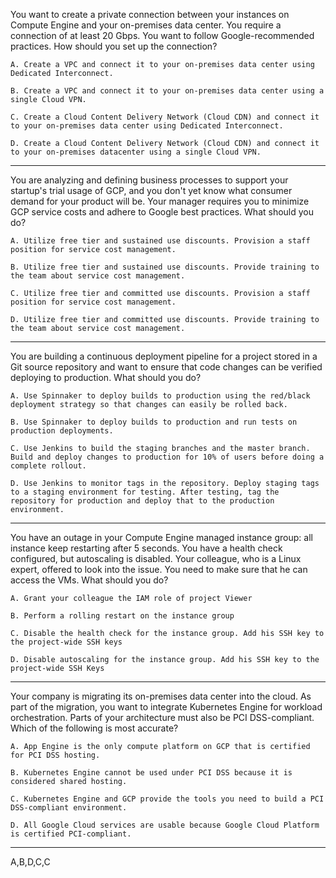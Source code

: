 You want to create a private connection between your instances on Compute Engine and your on-premises data center. You require a connection of at least 20
Gbps. You want to follow Google-recommended practices. How should you set up the connection?

    A. Create a VPC and connect it to your on-premises data center using Dedicated Interconnect.

    B. Create a VPC and connect it to your on-premises data center using a single Cloud VPN.

    C. Create a Cloud Content Delivery Network (Cloud CDN) and connect it to your on-premises data center using Dedicated Interconnect.

    D. Create a Cloud Content Delivery Network (Cloud CDN) and connect it to your on-premises datacenter using a single Cloud VPN.

---

You are analyzing and defining business processes to support your startup's trial usage of GCP, and you don't yet know what consumer demand for your product will be. Your manager requires you to minimize GCP service costs and adhere to Google best practices. What should you do?

    A. Utilize free tier and sustained use discounts. Provision a staff position for service cost management.

    B. Utilize free tier and sustained use discounts. Provide training to the team about service cost management.

    C. Utilize free tier and committed use discounts. Provision a staff position for service cost management.

    D. Utilize free tier and committed use discounts. Provide training to the team about service cost management.

---

You are building a continuous deployment pipeline for a project stored in a Git source repository and want to ensure that code changes can be verified deploying to production. What should you do?

    A. Use Spinnaker to deploy builds to production using the red/black deployment strategy so that changes can easily be rolled back.

    B. Use Spinnaker to deploy builds to production and run tests on production deployments.

    C. Use Jenkins to build the staging branches and the master branch. Build and deploy changes to production for 10% of users before doing a complete rollout.

    D. Use Jenkins to monitor tags in the repository. Deploy staging tags to a staging environment for testing. After testing, tag the repository for production and deploy that to the production environment.

----

You have an outage in your Compute Engine managed instance group: all instance keep restarting after 5 seconds. You have a health check configured, but autoscaling is disabled. Your colleague, who is a Linux expert, offered to look into the issue. You need to make sure that he can access the VMs. What should you do?

    A. Grant your colleague the IAM role of project Viewer

    B. Perform a rolling restart on the instance group

    C. Disable the health check for the instance group. Add his SSH key to the project-wide SSH keys

    D. Disable autoscaling for the instance group. Add his SSH key to the project-wide SSH Keys

---

Your company is migrating its on-premises data center into the cloud. As part of the migration, you want to integrate Kubernetes Engine for workload orchestration. Parts of your architecture must also be PCI DSS-compliant. Which of the following is most accurate?

    A. App Engine is the only compute platform on GCP that is certified for PCI DSS hosting.

    B. Kubernetes Engine cannot be used under PCI DSS because it is considered shared hosting.

    C. Kubernetes Engine and GCP provide the tools you need to build a PCI DSS-compliant environment.

    D. All Google Cloud services are usable because Google Cloud Platform is certified PCI-compliant.

---
A,B,D,C,C
